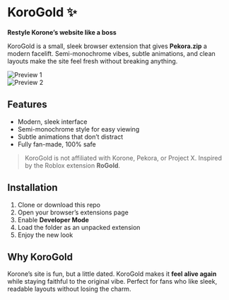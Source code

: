 # KoroGold ✨

**Restyle Korone’s website like a boss**  

KoroGold is a small, sleek browser extension that gives **Pekora.zip** a modern facelift. Semi-monochrome vibes, subtle animations, and clean layouts make the site feel fresh without breaking anything.  

![Preview 1](https://cdn.discordapp.com/attachments/1416655702881206365/1416655703887708221/image.png?ex=68c7a2ef&is=68c6516f&hm=2e17de72d960efa2ac866ebc02fcda67b09498a6425ad2d7db962c19fb43beb1&)  
![Preview 2](https://cdn.discordapp.com/attachments/1416655702881206365/1416655704407937105/image.png?ex=68c7a2f0&is=68c65170&hm=16cac13bfc57b0911da7e70fcf44b1cc6c235b3a85ff9bca69a2c843a2c710c0&)

## Features

- Modern, sleek interface  
- Semi-monochrome style for easy viewing  
- Subtle animations that don’t distract  
- Fully fan-made, 100% safe  

> KoroGold is not affiliated with Korone, Pekora, or Project X. Inspired by the Roblox extension **RoGold**.  

## Installation

1. Clone or download this repo  
2. Open your browser’s extensions page  
3. Enable **Developer Mode**  
4. Load the folder as an unpacked extension  
5. Enjoy the new look  

## Why KoroGold

Korone’s site is fun, but a little dated. KoroGold makes it **feel alive again** while staying faithful to the original vibe. Perfect for fans who like sleek, readable layouts without losing the charm.  
